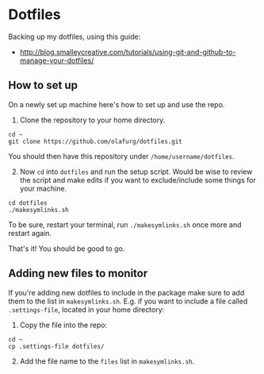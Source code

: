 # Dotfiles
Backing up my dotfiles, using this guide:

* http://blog.smalleycreative.com/tutorials/using-git-and-github-to-manage-your-dotfiles/

## How to set up
On a newly set up machine here's how to set up and use the repo.

1. Clone the repository to your home directory.

  ```
  cd ~
  git clone https://github.com/olafurg/dotfiles.git
  ```

  You should then have this repository under `/home/username/dotfiles`.

2. Now `cd` into `dotfiles` and run the setup script. Would be wise to review the script and make edits if you want to exclude/include some things for your machine.

  ```
  cd dotfiles
  ./makesymlinks.sh
  ```

To be sure, restart your terminal, run `./makesymlinks.sh` once more and restart again.

That's it! You should be good to go.

## Adding new files to monitor
If you're adding new dotfiles to include in the package make sure to add them to the list in `makesymlinks.sh`. E.g. if you want to include a file called `.settings-file`, located in your home directory:

1. Copy the file into the repo:
  ```
  cd ~
  cp .settings-file dotfiles/
  ```

2. Add the file name to the `files` list in `makesymlinks.sh`.
